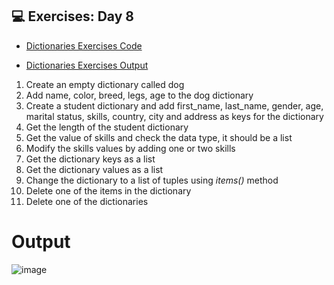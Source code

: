 ## 💻 Exercises: Day 8

- [Dictionaries Exercises Code](https://github.com/Rudraksh-Jhaveri/Python/blob/main/Dictionaries/Exercises%20Level%201%20Rudraksh_Jhaveri/Dictionaries_Excercises_Level_1.py)

- [Dictionaries Exercises Output](#output)

1. Create  an empty dictionary called dog
2. Add name, color, breed, legs, age to the dog dictionary
3. Create a student dictionary and add first_name, last_name, gender, age, marital status, skills, country, city and address as keys for the dictionary
4. Get the length of the student dictionary
5. Get the value of skills and check the data type, it should be a list
6. Modify the skills values by adding one or two skills
7. Get the dictionary keys as a list
8. Get the dictionary values as a list
9. Change the dictionary to a list of tuples using _items()_ method
10. Delete one of the items in the dictionary
11. Delete one of the dictionaries

# Output

![image](https://github.com/Rudraksh-Jhaveri/Python/assets/155703131/27e30e6a-0784-4db1-87ee-14a5e0145b39)
